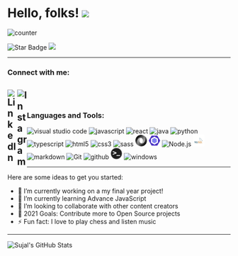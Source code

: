# Hello, folks! <img src="https://raw.githubusercontent.com/MartinHeinz/MartinHeinz/master/wave.gif" width="30px">

![counter](https://enw4zvq5ga1ahs6.m.pipedream.net)

<img src="https://img.shields.io/static/v1?label=%F0%9F%8C%9F&message=If%20Useful&style=style=flat&color=BC4E99" alt="Star Badge"/> <a href="https://twitter.com/sujalsh71700110" ><img src="https://img.shields.io/twitter/follow/sujalsh71700110.svg?style=social" /></a>

---

### Connect with me:

[<img align="left" alt="LinkedIn" width="22px" src="https://cdn.jsdelivr.net/npm/simple-icons@v3/icons/linkedin.svg" />][linkedin]
[<img align="left" alt="Instagram" width="22px" src="https://cdn.jsdelivr.net/npm/simple-icons@v3/icons/instagram.svg" />][instagram]
<br>
---

### Languages and Tools:


<img alt="visual studio code" width="26px" src="https://img.icons8.com/fluent/240/000000/visual-studio-code-2019.png" /> <img alt="javascript" width="26px" src="https://img.icons8.com/color/240/000000/javascript.png" /> <img alt="react" width="26px" src="https://img.icons8.com/color/240/000000/react-native.png" /> <img alt="java" width="26px" src="https://img.icons8.com/color/240/000000/java-coffee-cup-logo.png"> <img alt="python" width="26px" src="https://img.icons8.com/color/240/000000/python.png"> <img alt="typescript" width="26px" src="https://img.icons8.com/color/240/000000/typescript.png"> <img alt="html5" width="26px" src="https://img.icons8.com/color/240/000000/html-5.png"> <img alt="css3" width="26px" src="https://img.icons8.com/color/240/000000/css3.png"> <img alt="sass" width="26px" src="https://img.icons8.com/color/240/000000/sass.png"> <img alt="json" width="26px" src="https://raw.githubusercontent.com/github/explore/80688e429a7d4ef2fca1e82350fe8e3517d3494d/topics/json/json.png"> <img alt="eslint" width="26px" src="https://raw.githubusercontent.com/github/explore/80688e429a7d4ef2fca1e82350fe8e3517d3494d/topics/eslint/eslint.png"> <img alt="Node.js" width="26px" src="https://img.icons8.com/color/240/000000/nodejs.png"> <img alt="MySQL" width="26px" src="https://raw.githubusercontent.com/github/explore/80688e429a7d4ef2fca1e82350fe8e3517d3494d/topics/mysql/mysql.png"> <img alt="markdown" width="26px" src="https://img.icons8.com/ios-filled/100/000000/markdown.png"> <img alt="Git" width="26px" src="https://img.icons8.com/color/240/000000/git.png">
<img alt="github" width="26px" src="https://img.icons8.com/ios-glyphs/240/000000/github.png"> <img alt="terminal" width="26px" src="https://raw.githubusercontent.com/github/explore/80688e429a7d4ef2fca1e82350fe8e3517d3494d/topics/terminal/terminal.png"> <img alt="windows" width="26px" src="https://img.icons8.com/color/240/000000/windows-10.png">

---

Here are some ideas to get you started:

- 🔭 I’m currently working on a my final year project!
- 🌱 I’m currently learning Advance JavaScript
- 👯 I’m looking to collaborate with other content creators
- 🥅 2021 Goals: Contribute more to Open Source projects
- ⚡ Fun fact: I love to play chess and listen music

---

<img align="center" src="https://github-readme-stats.vercel.app/api?username=SujalShah3234&show_icons=true&hide_border=true&count_private=true&include_all_commits=true&theme=radical" alt="Sujal's GitHub Stats" />



[instagram]: https://www.instagram.com/sujal_shah10
[linkedin]: https://www.linkedin.com/in/sujal-shah-26127620b

